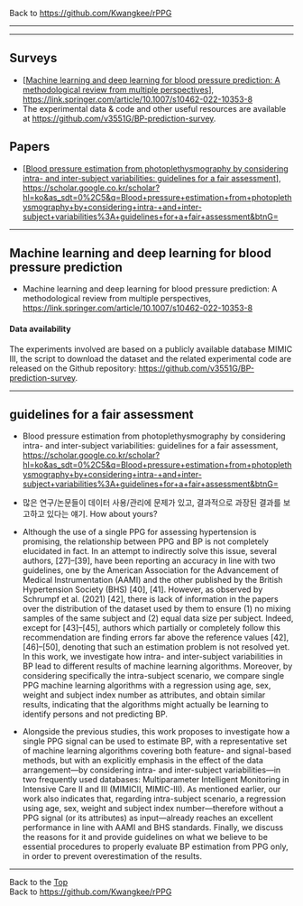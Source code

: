 Back to https://github.com/Kwangkee/rPPG
***


***

## Surveys
- [[Machine learning and deep learning for blood pressure prediction: A methodological review from multiple perspectives](https://github.com/Kwangkee/rPPG/blob/main/BP.md#machine-learning-and-deep-learning-for-blood-pressure-prediction)], https://link.springer.com/article/10.1007/s10462-022-10353-8 
- The experimental data & code and other useful resources are available at https://github.com/v3551G/BP-prediction-survey.

## Papers
- [[Blood pressure estimation from photoplethysmography by considering intra- and inter-subject variabilities: guidelines for a fair assessment](https://github.com/Kwangkee/rPPG/blob/main/BP.md#guidelines-for-a-fair-assessment)], https://scholar.google.co.kr/scholar?hl=ko&as_sdt=0%2C5&q=Blood+pressure+estimation+from+photoplethysmography+by+considering+intra-+and+inter-subject+variabilities%3A+guidelines+for+a+fair+assessment&btnG= 

***
## Machine learning and deep learning for blood pressure prediction
- Machine learning and deep learning for blood pressure prediction: A methodological review from multiple perspectives, https://link.springer.com/article/10.1007/s10462-022-10353-8 

#### Data availability
The experiments involved are based on a publicly available database MIMIC III, the script to download the dataset and the related experimental code are released on the Github repository: https://github.com/v3551G/BP-prediction-survey.

***
## guidelines for a fair assessment
- Blood pressure estimation from photoplethysmography by considering intra- and inter-subject variabilities: guidelines for a fair assessment, https://scholar.google.co.kr/scholar?hl=ko&as_sdt=0%2C5&q=Blood+pressure+estimation+from+photoplethysmography+by+considering+intra-+and+inter-subject+variabilities%3A+guidelines+for+a+fair+assessment&btnG= 

- 많은 연구/논문들이 데이터 사용/관리에 문제가 있고, 결과적으로 과장된 결과를 보고하고 있다는 얘기. How about yours?

- Although the use of a single PPG for assessing hypertension is promising, the relationship between PPG and BP is not completely elucidated in fact. In an attempt to indirectly solve this issue, several authors, [27]–[39], have been reporting an accuracy in line with two guidelines, one by the American Association for the Advancement of Medical Instrumentation (AAMI) and the other published by the British Hypertension Society (BHS) [40], [41]. However, as observed by Schrumpf et al. (2021) [42], there is lack of information in the papers over the distribution of the dataset used by them to ensure (1) no mixing samples of the same subject and (2) equal data size per subject. Indeed, except for [43]–[45], authors which partially or completely follow this recommendation are finding errors far above the reference values [42], [46]–[50], denoting that such an estimation problem is not resolved yet. In this work, we investigate how intra- and inter-subject variabilities in BP lead to different results of machine learning algorithms. Moreover, by considering specifically the intra-subject scenario, we compare single PPG machine learning algorithms with a regression using age, sex, weight and subject index number as attributes, and obtain similar results, indicating that the algorithms might actually be learning to identify persons and not predicting BP.

- Alongside the previous studies, this work proposes to investigate how a single PPG signal can be used to estimate BP, with a representative set of machine learning algorithms covering both feature- and signal-based methods, but with an explicitly emphasis in the effect of the data arrangement—by considering intra- and inter-subject variabilities—in two frequently used databases: Multiparameter Intelligent Monitoring in Intensive Care II and III (MIMICII, MIMIC-III). As mentioned earlier, our work also indicates that, regarding intra-subject scenario, a regression using age, sex, weight and subject index number—therefore without a PPG signal (or its attributes) as input—already reaches an excellent performance in line with AAMI and BHS standards. Finally, we discuss the reasons for it and provide guidelines on what we believe to be essential procedures to properly evaluate BP estimation from PPG only, in order to prevent overestimation of the results.

***
Back to the [Top](#Surveys)  
Back to https://github.com/Kwangkee/rPPG
